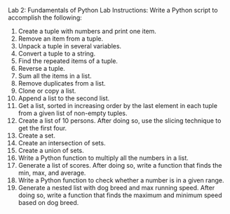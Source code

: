 Lab 2: Fundamentals of Python
Lab Instructions:
Write a Python script to accomplish the following:
1. Create a tuple with numbers and print one item.
2. Remove an item from a tuple.
3. Unpack a tuple in several variables.
4. Convert a tuple to a string.
5. Find the repeated items of a tuple.
6. Reverse a tuple.
7. Sum all the items in a list.
8. Remove duplicates from a list.
9. Clone or copy a list.
10. Append a list to the second list.
11. Get a list, sorted in increasing order by the last element in each tuple from a
given list of non-empty tuples.
12. Create a list of 10 persons. After doing so, use the slicing technique to get the
first four.
13. Create a set.
14. Create an intersection of sets.
15. Create a union of sets.
16. Write a Python function to multiply all the numbers in a list.
17. Generate a list of scores. After doing so, write a function that finds the min, max,
and average.
18. Write a Python function to check whether a number is in a given range.
19. Generate a nested list with dog breed and max running speed. After doing so,
write a function that finds the maximum and minimum speed based on dog
breed.
